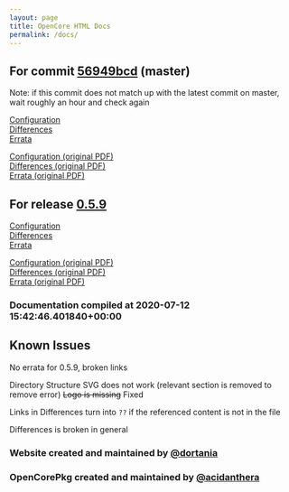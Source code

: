 ```yaml
---
layout: page
title: OpenCore HTML Docs
permalink: /docs/
---
```

## For commit [56949bcd](https://github.com/acidanthera/OpenCorePkg/tree/56949bcd560be1dd7cd0ccdc80cae742882703b7) (master)

Note: if this commit does not match up with the latest commit on master, wait roughly an hour and check again

[Configuration](latest/Configuration.html)
<br>
[Differences](latest/Differences.html)
<br>
[Errata](latest/Errata.html)

[Configuration (original PDF)](https://github.com/acidanthera/OpenCorePkg/blob/56949bcd560be1dd7cd0ccdc80cae742882703b7/Docs/Configuration.pdf)
<br>
[Differences (original PDF)](https://github.com/acidanthera/OpenCorePkg/blob/56949bcd560be1dd7cd0ccdc80cae742882703b7/Docs/Differences/Differences.pdf)
<br>
[Errata (original PDF)](https://github.com/acidanthera/OpenCorePkg/blob/56949bcd560be1dd7cd0ccdc80cae742882703b7/Docs/Errata/Errata.pdf)

## For release [0.5.9](https://github.com/acidanthera/OpenCorePkg/tree/0.5.9)

[Configuration](release/Configuration.html)
<br>
[Differences](release/Differences.html)
<br>
[Errata](release/Errata.html)

[Configuration (original PDF)](https://github.com/acidanthera/OpenCorePkg/blob/0.5.9/Docs/Configuration.pdf)
<br>
[Differences (original PDF)](https://github.com/acidanthera/OpenCorePkg/blob/0.5.9/Docs/Differences/Differences.pdf)
<br>
[Errata (original PDF)](https://github.com/acidanthera/OpenCorePkg/blob/0.5.9/Docs/Errata/Errata.pdf)

### Documentation compiled at 2020-07-12 15:42:46.401840+00:00

## Known Issues

No errata for 0.5.9, broken links

Directory Structure SVG does not work (relevant section is removed to remove error)
~~Logo is missing~~ Fixed

Links in Differences turn into `??` if the referenced content is not in the file

Differences is broken in general

### Website created and maintained by [@dortania](https://github.com/dortania)

### OpenCorePkg created and maintained by [@acidanthera](https://github.com/acidanthera)

